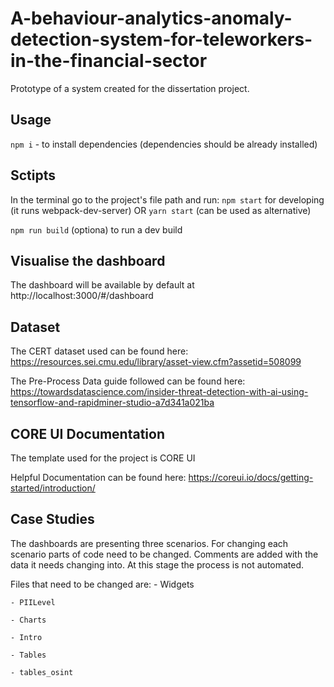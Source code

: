 # A-behaviour-analytics-anomaly-detection-system-for-teleworkers-in-the-financial-sector
Prototype of a system created for the dissertation project.

## Usage
`npm i` - to install dependencies (dependencies should be already installed)


## Sctipts 
In the terminal go to the project's file path and run:
`npm start` for developing (it runs webpack-dev-server)  OR
`yarn start` (can be used as alternative)

`npm run build` (optiona) to run a dev build  

## Visualise the dashboard
The dashboard will be available by default at http://localhost:3000/#/dashboard

## Dataset 
The CERT dataset used can be found here: https://resources.sei.cmu.edu/library/asset-view.cfm?assetid=508099

The Pre-Process Data guide followed can be found here: https://towardsdatascience.com/insider-threat-detection-with-ai-using-tensorflow-and-rapidminer-studio-a7d341a021ba

## CORE UI Documentation
The template used for the project is CORE UI

Helpful Documentation can be found here: https://coreui.io/docs/getting-started/introduction/

## Case Studies 
The dashboards are presenting three scenarios. For changing each scenario parts of code need to be changed.
Comments are added with the data it needs changing into. 
At this stage the process is not automated.

Files that need to be changed are:
    - Widgets
    
    - PIILevel
    
    - Charts
    
    - Intro
    
    - Tables
    
    - tables_osint
